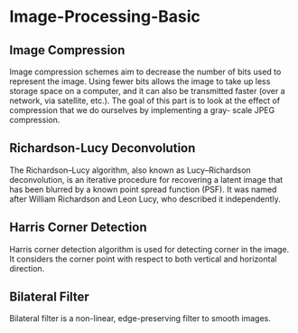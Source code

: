 # Image-Processing-Basic

## Image Compression
Image compression schemes aim to decrease the number of bits used to represent the image. Using fewer bits allows the image to take up less storage space on a computer, and it can also be transmitted faster (over a network, via satellite, etc.).
The goal of this part is to look at the effect of compression that we do ourselves by implementing a gray- scale JPEG compression.

## Richardson-Lucy Deconvolution
The Richardson–Lucy algorithm, also known as Lucy–Richardson deconvolution, is an iterative procedure for recovering a latent image that has been blurred by a known point spread function (PSF). It was named after William Richardson and Leon Lucy, who described it independently.

## Harris Corner Detection
Harris corner detection algorithm is used for detecting corner in the image. It considers the corner point with respect to both vertical and horizontal direction.

## Bilateral Filter
Bilateral filter is a non-linear, edge-preserving filter to smooth images.
